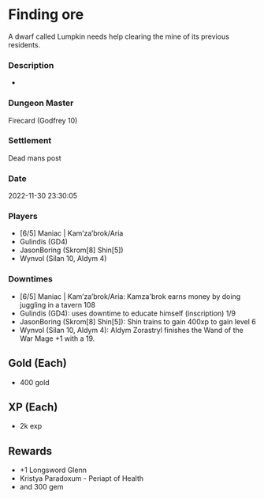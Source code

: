 # Finding ore
A dwarf called Lumpkin needs help clearing the mine of its previous residents.
### Description
-
### Dungeon Master
Firecard (Godfrey 10)
### Settlement
Dead mans post
### Date
2022-11-30 23:30:05
### Players
* [6/5] Maniac | Kam’za’brok/Aria
* Gulindis (GD4)
* JasonBoring (Skrom[8] Shin[5])
* Wynvol (Silan 10, Aldym 4)
### Downtimes
* [6/5] Maniac | Kam’za’brok/Aria: Kamza'brok earns money by doing juggling in a tavern 108
* Gulindis (GD4): uses downtime to educate himself (inscription) 1/9
* JasonBoring (Skrom[8] Shin[5]): Shin trains to gain 400xp to gain level 6
* Wynvol (Silan 10, Aldym 4): Aldym Zorastryl finishes the Wand of the War Mage +1 with a 19.
## Gold (Each)
* 400 gold
## XP (Each)
* 2k exp
## Rewards
* +1 Longsword Glenn
* Kristya Paradoxum - Periapt of Health
*  and 300 gem